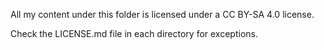 All my content under this folder is licensed under a CC BY-SA 4.0 license.

Check the LICENSE.md file in each directory for exceptions.